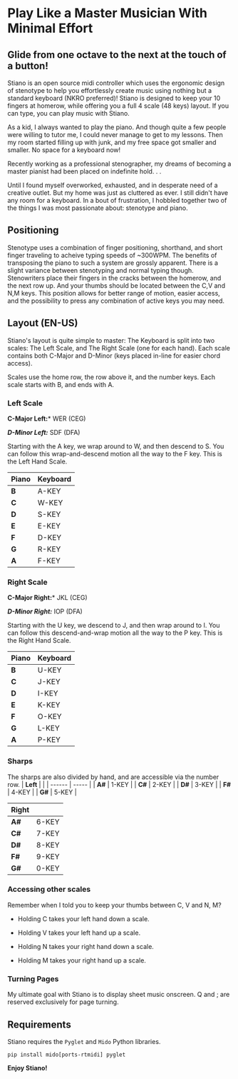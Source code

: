 # Play Like a Master Musician With Minimal Effort
## Glide from one octave to the next at the touch of a button!

Stiano is an open source midi controller which uses the ergonomic design of stenotype to help you effortlessly create music using nothing but a standard keyboard (NKRO preferred)! Stiano is designed to keep your 10 fingers at homerow, while offering you a full 4 scale (48 keys) layout. If you can type, you can play music with Stiano.

As a kid, I always wanted to play the piano. And though quite a few people were willing to tutor me, I could never manage to get to my lessons. Then my room started filling up with junk, and my free space got smaller and smaller. No space for a keyboard now!

Recently working as a professional stenographer, my dreams of becoming a master pianist had been placed on indefinite hold. . .

Until I found myself overworked, exhausted, and in desperate need of a creative outlet. But my home was just as cluttered as ever. I still didn't have any room for a keyboard. In a bout of frustration, I hobbled together two of the things I was most passionate about: stenotype and piano.

## Positioning

Stenotype uses a combination of finger positioning, shorthand, and short finger traveling to acheive typing speeds of ~300WPM. The benefits of transposing the piano to such a system are grossly apparent. There is a slight variance between stenotyping and normal typing though. Stenowriters place their fingers in the cracks between the homerow, and the next row up. And your thumbs should be located between the C,V and N,M keys. This position allows for better range of motion, easier access, and the possibility to press any combination of active keys you may need.

## Layout (EN-US)

Stiano's layout is quite simple to master: The Keyboard is split into two scales: The Left Scale, and The Right Scale (one for each hand). Each scale contains both C-Major and D-Minor (keys placed in-line for easier chord access).

Scales use the home row, the row above it, and the number keys. Each scale starts with B, and ends with A.

### Left Scale

**C-Major Left:*** WER (CEG)

***D-Minor Left:*** SDF (DFA)

Starting with the A key, we wrap around to W, and then descend to S. You can follow this wrap-and-descend motion all the way to the F key. This is the Left Hand Scale.

| Piano | Keyboard |
| ----- | -------- |
| **B** | A-KEY |
| **C** | W-KEY |
| **D** | S-KEY |
| **E** | E-KEY |
| **F** | D-KEY |
| **G** | R-KEY |
| **A** | F-KEY |

### Right Scale

**C-Major Right:*** JKL (CEG)

***D-Minor Right:*** IOP (DFA)

Starting with the U key, we descend to J, and then wrap around to I. You can follow this descend-and-wrap motion all the way to the P key. This is the Right Hand Scale.


| Piano | Keyboard |
| ----- | -------- |
| **B** | U-KEY |
| **C** | J-KEY |
| **D** | I-KEY |
| **E** | K-KEY |
| **F** | O-KEY |
| **G** | L-KEY |
| **A** | P-KEY |

### Sharps

The sharps are also divided by hand, and are accessible via the number row.
| **Left** |  |
| ------ | ----- |
| **A#** | 1-KEY |
| **C#** | 2-KEY |
| **D#** | 3-KEY |
| **F#** | 4-KEY |
| **G#** | 5-KEY |

| **Right** |  |
| ------ | ----- |
| **A#** | 6-KEY |
| **C#** | 7-KEY |
| **D#** | 8-KEY |
| **F#** | 9-KEY |
| **G#** | 0-KEY |

### Accessing other scales

Remember when I told you to keep your thumbs between C, V and N, M?

- Holding C takes your left hand down a scale.
- Holding V takes your left hand up a scale.

- Holding N takes your right hand down a scale.
- Holding M takes your right hand up a scale.

### Turning Pages

My ultimate goal with Stiano is to display sheet music onscreen. Q and ; are reserved exclusively for page turning.

## Requirements

Stiano requires the ```Pyglet``` and ```Mido``` Python libraries.

```pip install mido[ports-rtmidi] pyglet```

**Enjoy Stiano!**
